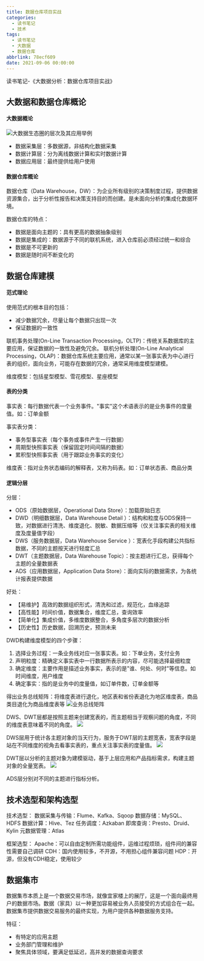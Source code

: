 ```yaml
---
title: 数据仓库项目实战
categories:
  - 读书笔记
  - 技术
tags:
  - 读书笔记
  - 大数据
  - 数据仓库
abbrlink: 78ecf609
date: 2021-09-06 00:00:00
---
```


读书笔记-《大数据分析：数据仓库项目实战》

<!-- more -->

## 大数据和数据仓库概论

#### 大数据概论
![大数据生态圈的层次及其应用举例](https://gitee.com/lights8080/lights8080-oss/raw/master/2021/09/mBx4zQ.jpg)
* 数据采集层：多数据源，非结构化数据采集
* 数据计算层：分为离线数据计算和实时数据计算
* 数据应用层：最终提供给用户使用

#### 数据仓库概论
数据仓库（Data Warehouse，DW）：为企业所有级别的决策制度过程，提供数据资源集合，出于分析性报告和决策支持目的而创建。是未面向分析的集成化数据环境。

数据仓库的特点：
* 数据是面向主题的：具有更高的数据抽象级别
* 数据是集成的：数据源于不同的联机系统，进入仓库前必须经过统一和综合
* 数据是不可更新的
* 数据是随时间不断变化的

## 数据仓库建模

#### 范式理论
使用范式的根本目的包括：
* 减少数据冗余，尽量让每个数据只出现一次
* 保证数据的一致性

联机事务处理(On-Line Transaction Processing，OLTP)：传统关系数据库的主要应用，保证数据的一致性及避免冗余。
联机分析处理(On-Line Analytical Processing，OLAP)：数据仓库系统主要应用，通常以某一张事实表为中心进行表的组织，面向业务，可能存在数据的冗余，通常采用维度模型建模。

维度模型：包括星型模型、雪花模型、星座模型

#### 表的分类
事实表：每行数据代表一个业务事件。"事实"这个术语表示的是业务事件的度量值。如：订单金额

事实表分类：
* 事务型事实表（每个事务或事件产生一行数据）
* 周期型快照事实表（保留固定时间间隔的数据）
* 累积型快照事实表（用于跟踪业务事实的变化）

维度表：指对业务状态编码的解释表，又称为码表。如：订单状态表、商品分类

#### 逻辑分层

分层：
* ODS（原始数据层，Operational Data Store）：加载原始日志
* DWD（明细数据层，Data Warehouse Detail ）：结构和粒度与ODS保持一致，对数据进行清洗、维度退化、脱敏、数据压缩等（仅关注事实表的相关维度及度量值字段）
* DWS（服务数据层，Data Warehouse Service ）：宽表化手段构建公共指标数据，不同的主题按天进行轻度汇总
* DWT（主题数据层，Data Warehouse Topic）：按主题进行汇总，获得每个主题的全量数据表
* ADS（应用数据层，Application Data Store）：面向实际的数据需求，为各统计报表提供数据

好处：
* 【易维护】高效的数据组织形式，清洗和过滤，规范化，血缘追踪
* 【高性能】时间价值，数据集合，维度汇总，查询效率
* 【简单化】集成价值，多维度数据整合，多角度多层次的数据分析
* 【历史性】历史数据，回溯历史，预测未来

DWD构建维度模型的四个步骤：
1. 选择业务过程：一条业务线对应一张事实表。如：下单业务，支付业务
2. 声明粒度：精确定义事实表中一行数据所表示的内容，尽可能选择最细粒度
3. 确定维度：主要作用是描述业务事实，表示的是"谁、何处、何时"等信息。如时间维度，用户维度
4. 确定事实：指的是业务中的度量值，如订单件数，订单金额等

得出业务总线矩阵：将维度表进行退化，地区表和省份表退化为地区维度表，商品类目退化为商品维度表等
![业务总线矩阵](https://gitee.com/lights8080/lights8080-oss/raw/master/2021/09/d4oJdU.jpg)

DWS、DWT层都是按照主题来创建宽表的，而主题相当于观察问题的角度，不同的维度表意味着不同的角度。
![](https://gitee.com/lights8080/lights8080-oss/raw/master/2021/09/rxAni4.jpg)

DWS层用于统计各主题对象的当天行为，服务于DWT层的主题宽表，宽表字段是站在不同维度的视角去看事实表的，重点关注事实表的度量值。
![](https://gitee.com/lights8080/lights8080-oss/raw/master/2021/09/4onPTr.jpg)

DWT层以分析的主题对象为建模驱动，基于上层应用和产品指标需求，构建主题对象的全量宽表。
![](https://gitee.com/lights8080/lights8080-oss/raw/master/2021/09/puooTc.jpg)

ADS层分别对不同的主题进行指标分析。

## 技术选型和架构选型
技术选型：
数据采集与传输：Flume、Kafka、Sqoop
数据存储：MySQL、HDFS
数据计算：Hive、Tez
任务调度：Azkaban
即席查询：Presto、Druid、Kylin
元数据管理：Atlas

框架选型：
Apache：可以自由定制所需功能组件，运维过程烦琐，组件间的兼容性需要自己调研
CDH：国内使用较多，不开源，不用担心组件兼容问题
HDP：开源，但没有CDH稳定，使用较少

## 数据集市

数据集市本质上是一个数据交易市场，就像宜家楼上的展厅，这是一个面向最终用户的数据市场。数据（家具）以一种更加容易被业务人员接受的方式组合在一起。
数据集市提供数据交易服务的最终实现，为用户提供各种数据服务支持。

特征：
* 有特定的应用主题
* 业务部门管理和维护
* 聚焦具体领域，要满足低延迟，高并发的数据查询要求
